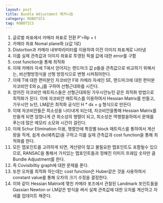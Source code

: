 ```yaml
---
layout: post
title: Bundle Adjustment 메카니즘
category: ROBOTICS
tag: ROBOTICS
---
```


1. 글로벌 좌표에서 카메라 좌표로 전환 P'=Rp + t
2. 카메라 좌표 Nomal plane화 (z값 1로)
3. Distortion과 카메라 내부파라미터를 이용하여 이전 이미지 좌표계로 나타냄
4. 이를 실제 관측값과 이미지 좌표로 투영된 픽셀 값에 대한 error를 구함
5. cost function을 통해 최적화
6. 이때 카메라 자세 T에서 얻어지는 랜드마크 값 p들을 관측값으로 비교하기 위해서는, 비선형방정식을 선형 방정식으로 변형 시켜줘야한다.
7. 이때 T에 대한 편미분인 자코비안 F와 카메라 자세인 SE, 랜드마크에 대한 편미분 자코비안 E와 p_j를 구하여 선형근대화를 시킨다.
8. 얻어진 자코비안 매트릭스들은 선형근대화된 가우시안뉴턴 같은 최적화 방법으로 최적화가 된다. 이에 자코비안 매트릭스를 이용하여서 Hessian Matrix를 만들고, 가우시안 뉴턴, LM같은 최적화 공식인 H * dx = g 형식으로 만든다
9. 이때 자코비안들은 희소성을 나타내게 되는데, 자코비안을통해 Hessian Matrix를 만들게 되면 엄청나게 큰 희소성의 행렬이 되고, 희소성은 역행렬을하여서 문제를 푸는데 많은 메모리 소모와 시간이 걸린다.
10. 이에 Schur Elimination 이용, 행렬안에 특징별 block 매트릭스를 통하여서 계산량을 적게, 쉽게 dx(예측값)을 구하고 이를 실제 관측값과 cost function을 통해 최적화를 한다.
11. 모든 맵포인트를 고려하게 되면, 계산량이 많고 불필요한 맵포인트도 포함될수 있으므로, RANSAC을 통해서 가치있는 맵포인트들과 정해진 이미지 프래임 숫자만 큼 Bundle Adjustment를 한다.
12. 즉 Covisibiltiy graph에 대한 문제를 푼다.
13. 또한 오차를 최적화 하는데는 cost function은 Huber같은 것을 사용하여서 constant value를 통해 오차의 크기 수정을 결정한다.
14. 이와 같이 Hessian Matrix에 맺친 카메라 포즈에서 관찰된 Landmark 포인트들을 Gassian Newton or LM같은 방식을 써서 실제 관측값에 대한 오차를 계산하고 자세를 업데이트 해준다.
